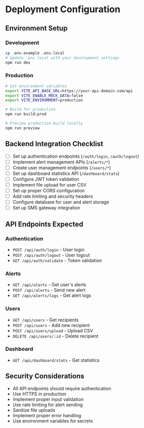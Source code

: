# Deployment Configuration

## Environment Setup

### Development
```bash
cp .env.example .env.local
# Update .env.local with your development settings
npm run dev
```

### Production
```bash
# Set environment variables
export VITE_API_BASE_URL=https://your-api-domain.com/api
export VITE_ENABLE_MOCK_DATA=false
export VITE_ENVIRONMENT=production

# Build for production
npm run build:prod

# Preview production build locally
npm run preview
```

## Backend Integration Checklist

- [ ] Set up authentication endpoints (`/auth/login`, `/auth/logout`)
- [ ] Implement alert management APIs (`/alerts/*`)
- [ ] Create user management endpoints (`/users/*`)
- [ ] Set up dashboard statistics API (`/dashboard/stats`)
- [ ] Configure JWT token validation
- [ ] Implement file upload for user CSV
- [ ] Set up proper CORS configuration
- [ ] Add rate limiting and security headers
- [ ] Configure database for user and alert storage
- [ ] Set up SMS gateway integration

## API Endpoints Expected

### Authentication
- `POST /api/auth/login` - User login
- `POST /api/auth/logout` - User logout
- `GET /api/auth/validate` - Token validation

### Alerts
- `GET /api/alerts` - Get user's alerts
- `POST /api/alerts` - Send new alert
- `GET /api/alerts/logs` - Get alert logs

### Users
- `GET /api/users` - Get recipients
- `POST /api/users` - Add new recipient
- `POST /api/users/upload` - Upload CSV
- `DELETE /api/users/:id` - Delete recipient

### Dashboard
- `GET /api/dashboard/stats` - Get statistics

## Security Considerations

- All API endpoints should require authentication
- Use HTTPS in production
- Implement proper input validation
- Use rate limiting for alert sending
- Sanitize file uploads
- Implement proper error handling
- Use environment variables for secrets
